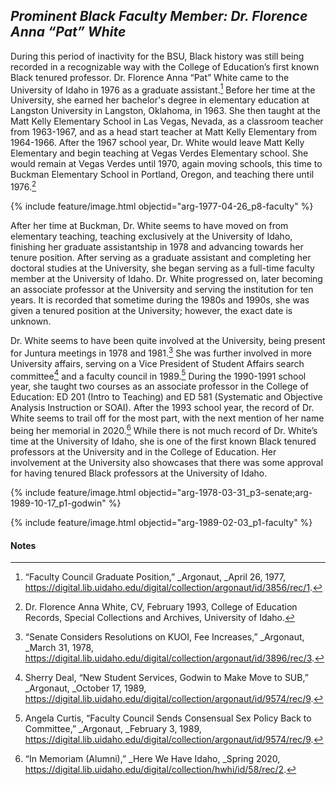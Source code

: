 ## _Prominent Black Faculty Member: Dr. Florence Anna “Pat” White_ ##

During this period of inactivity for the BSU, Black history was still being recorded in a recognizable way with the College of Education’s first known Black tenured professor. Dr. Florence Anna “Pat” White came to the University of Idaho in 1976 as a graduate assistant.[^145] Before her time at the University, she earned her bachelor's degree in elementary education at Langston University in Langston, Oklahoma, in 1963. She then taught at the Matt Kelly Elementary School in Las Vegas, Nevada, as a classroom teacher from 1963-1967, and as a head start teacher at Matt Kelly Elementary from 1964-1966. After the 1967 school year, Dr. White would leave Matt Kelly Elementary and begin teaching at Vegas Verdes Elementary school. She would remain at Vegas Verdes until 1970, again moving schools, this time to Buckman Elementary School in Portland, Oregon, and teaching there until 1976.[^146]  

{% include feature/image.html objectid="arg-1977-04-26_p8-faculty" %}

After her time at Buckman, Dr. White seems to have moved on from elementary teaching, teaching exclusively at the University of Idaho, finishing her graduate assistantship in 1978 and advancing towards her tenure position. After serving as a graduate assistant and completing her doctoral studies at the University, she began serving as a full-time faculty member at the University of Idaho. Dr. White progressed on, later becoming an associate professor at the University and serving the institution for ten years. It is recorded that sometime during the 1980s and 1990s, she was given a tenured position at the University; however, the exact date is unknown. 

Dr. White seems to have been quite involved at the University, being present for Juntura meetings in 1978 and 1981.[^147] She was further involved in more University affairs, serving on a Vice President of Student Affairs search committee[^148] and a faculty council in 1989.[^149] During the 1990-1991 school year, she taught two courses as an associate professor in the College of Education: ED 201 (Intro to Teaching) and ED 581 (Systematic and Objective Analysis Instruction or SOAI). After the 1993 school year, the record of Dr. White seems to trail off for the most part, with the next mention of her name being her memorial in 2020.[^150] While there is not much record of Dr. White’s time at the University of Idaho, she is one of the first known Black tenured professors at the University and in the College of Education. Her involvement at the University also showcases that there was some approval for having tenured Black professors at the University of Idaho. 

{% include feature/image.html objectid="arg-1978-03-31_p3-senate;arg-1989-10-17_p1-godwin" %}

{% include feature/image.html objectid="arg-1989-02-03_p1-faculty" %}


#### Notes ####

[^145]:
     “Faculty Council Graduate Position,” _Argonaut, _April 26, 1977, https://digital.lib.uidaho.edu/digital/collection/argonaut/id/3856/rec/1.

[^146]:
     Dr. Florence Anna White, CV, February 1993, College of Education Records, Special Collections and Archives, University of Idaho.

[^147]:
     “Senate Considers Resolutions on KUOI, Fee Increases,” _Argonaut, _March 31, 1978, https://digital.lib.uidaho.edu/digital/collection/argonaut/id/3896/rec/3.

[^148]:
     Sherry Deal, “New Student Services, Godwin to Make Move to SUB,” _Argonaut, _October 17, 1989, https://digital.lib.uidaho.edu/digital/collection/argonaut/id/9574/rec/9.

[^149]:
     Angela Curtis, “Faculty Council Sends Consensual Sex Policy Back to Committee,” _Argonaut, _February 3, 1989, https://digital.lib.uidaho.edu/digital/collection/argonaut/id/9574/rec/9.

[^150]:
     “In Memoriam (Alumni),” _Here We Have Idaho, _Spring 2020, https://digital.lib.uidaho.edu/digital/collection/hwhi/id/58/rec/2.